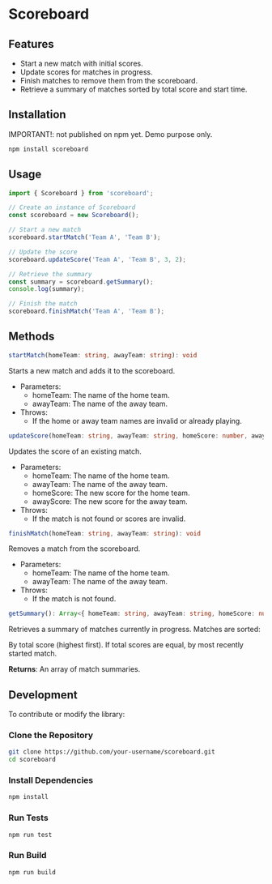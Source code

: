 # Scoreboard

## Features

- Start a new match with initial scores.
- Update scores for matches in progress.
- Finish matches to remove them from the scoreboard.
- Retrieve a summary of matches sorted by total score and start time.

## Installation

IMPORTANT!: not published on npm yet. Demo purpose only.

```bash
npm install scoreboard

```

## Usage

```ts
import { Scoreboard } from 'scoreboard';

// Create an instance of Scoreboard
const scoreboard = new Scoreboard();

// Start a new match
scoreboard.startMatch('Team A', 'Team B');

// Update the score
scoreboard.updateScore('Team A', 'Team B', 3, 2);

// Retrieve the summary
const summary = scoreboard.getSummary();
console.log(summary);

// Finish the match
scoreboard.finishMatch('Team A', 'Team B');

```

## Methods

```ts
startMatch(homeTeam: string, awayTeam: string): void
```
Starts a new match and adds it to the scoreboard.

- Parameters:
  - homeTeam: The name of the home team.
  - awayTeam: The name of the away team.
- Throws:
  - If the home or away team names are invalid or already playing.

```ts
updateScore(homeTeam: string, awayTeam: string, homeScore: number, awayScore: number): void
```
Updates the score of an existing match.

- Parameters:
  - homeTeam: The name of the home team.
  - awayTeam: The name of the away team.
  - homeScore: The new score for the home team.
  - awayScore: The new score for the away team.
- Throws:
  - If the match is not found or scores are invalid.

```ts
finishMatch(homeTeam: string, awayTeam: string): void
```
Removes a match from the scoreboard.

- Parameters:
  - homeTeam: The name of the home team.
  - awayTeam: The name of the away team.
- Throws:
  - If the match is not found.

```ts
getSummary(): Array<{ homeTeam: string, awayTeam: string, homeScore: number, awayScore: number }>
```
Retrieves a summary of matches currently in progress. Matches are sorted:

By total score (highest first).
If total scores are equal, by most recently started match.

**Returns**: An array of match summaries.

## Development

To contribute or modify the library:


### Clone the Repository

```bash
git clone https://github.com/your-username/scoreboard.git
cd scoreboard
```

### Install Dependencies

```bash
npm install

```

### Run Tests

```bash
npm run test

```

### Run Build

```bash
npm run build

```
